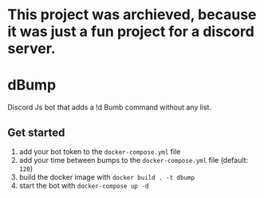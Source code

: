 # This project was archieved, because it was just a fun project for a discord server.

# dBump
Discord Js bot that adds a !d Bumb command without any list.

## Get started

1. add your bot token to the `docker-compose.yml` file
2. add your time between bumps to the `docker-compose.yml` file (default: `120`)
2. build the docker image with `docker build . -t dbump`
3. start the bot with `docker-compose up -d`
